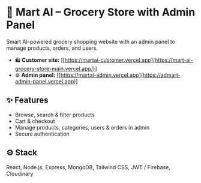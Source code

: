 # 🛒 Mart AI – Grocery Store with Admin Panel

Smart AI-powered grocery shopping website with an admin panel to manage products, orders, and users.

* 🛍️ **Customer site:** [[https://martai-customer.vercel.app](https://mart-ai-grocery-store-main.vercel.app/)]
* ⚙️ **Admin panel:** [[https://martai-admin.vercel.app](https://admart-admin-panel.vercel.app)]

## ✨ Features

* Browse, search & filter products
* Cart & checkout
* Manage products, categories, users & orders in admin
* Secure authentication

## ⚙️ Stack

React, Node.js, Express, MongoDB, Tailwind CSS, JWT / Firebase, Cloudinary


